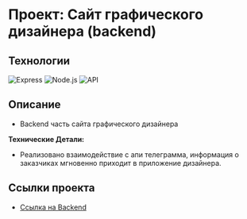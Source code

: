 # Проект: Сайт графического дизайнера (backend)

## Технологии
![Express](https://img.shields.io/badge/express-white?logo=express&logoColor=black)
![Node.js](https://img.shields.io/badge/Node.js-green?logo=node.js&logoColor=black)
![API](https://img.shields.io/badge/-api-yellow)



## Описание

* Backend часть сайта графического дизайнера

**Технические Детали:**
* Реализовано взаимодействие с апи телеграмма, информация о заказчиках мгновенно приходит в приложение дизайнера. 

## Ссылки проекта

* [Ссылка на Backend](https://polinamdesign.ru/api)

